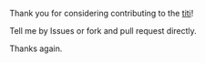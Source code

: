 Thank you for considering contributing to the [titi](https://github.com/itibbers/titi)!

Tell me by Issues or fork and pull request directly.

Thanks again.
